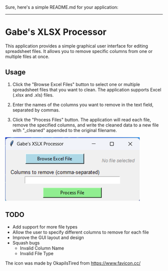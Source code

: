 Sure, here's a simple README.md for your application:

---

# Gabe's XLSX Processor

This application provides a simple graphical user interface for editing spreadsheet files. It allows you to remove specific columns from one or multiple files at once.

## Usage

1. Click the "Browse Excel Files" button to select one or multiple spreadsheet files that you want to clean. The application supports Excel (.xlsx and .xls) files.

2. Enter the names of the columns you want to remove in the text field, separated by commas.

3. Click the "Process Files" button. The application will read each file, remove the specified columns, and write the cleaned data to a new file with "_cleaned" appended to the original filename.

![alt text](https://github.com/gmifflen/GabesSpreadsheetProcessor/blob/main/sc.png?raw=true)

## TODO
- Add support for more file types
- Allow the user to specify different columns to remove for each file
- Improve the GUI layout and design
- Squash bugs
  - Invalid Column Name
  - Invalid File Type


The icon was made by OkapiIsTired from https://www.favicon.cc/
